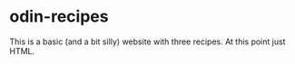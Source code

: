 # odin-recipes

This is a basic (and a bit silly) website with three recipes. At this point just HTML.
